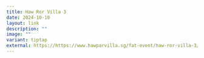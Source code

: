 ```yaml
---
title: Haw Ror Villa 3
date: 2024-10-10
layout: link
description: ""
image: ""
variant: tiptap
external: https://https://www.hawparvilla.sg/fat-event/haw-ror-villa-3/?sd=1729278000&ed=1729983600
---
```

